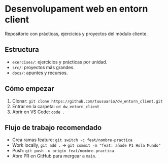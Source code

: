 # Desenvolupament web en entorn client
Repositorio con prácticas, ejercicios y proyectos del módulo cliente.
## Estructura
- `exercises/`: ejercicios y prácticas por unidad.
- `src/`: proyectos más grandes.
- `docs/`: apuntes y recursos.
## Cómo empezar
1. Clonar: `git clone https://github.com/tuusuario/dw_entorn_client.git`
2. Entrar en la carpeta: `cd dw_entorn_client`
3. Abrir en VS Code: `code .`
## Flujo de trabajo recomendado
- Crea ramas feature: `git switch -c feat/nombre-practica`
- Work locally, `git add .` → `git commit -m "feat: añade P1 Hola Mundo"`
- Push: `git push -u origin feat/nombre-practica`
- Abre PR en GitHub para mergear a `main`.
